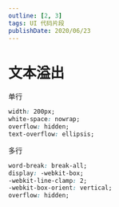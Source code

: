 ```yaml
---
outline: [2, 3]
tags: UI 代码片段
publishDate: 2020/06/23
---
```


# 文本溢出

单行
```css
width: 200px;
white-space: nowrap;
overflow: hidden;
text-overflow: ellipsis;
```

多行
```css
word-break: break-all;
display: -webkit-box;
-webkit-line-clamp: 2;
-webkit-box-orient: vertical;
overflow: hidden;
```
